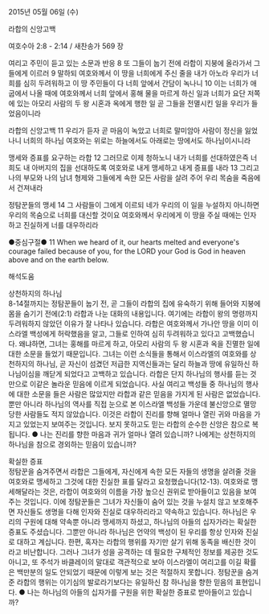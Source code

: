 2015년 05월 06일 (수)

라합의 신앙고백



여호수아 2:8 - 2:14 / 새찬송가 569 장


여리고 주민이 듣고 있는 소문과 반응 
8 또 그들이 눕기 전에 라합이 지붕에 올라가서 그들에게 이르러 9 말하되 여호와께서 이 땅을 너희에게 주신 줄을 내가 아노라 우리가 너희를 심히 두려워하고 이 땅 주민들이 다 너희 앞에서 간담이 녹나니 10 이는 너희가 애굽에서 나올 때에 여호와께서 너희 앞에서 홍해 물을 마르게 하신 일과 너희가 요단 저쪽에 있는 아모리 사람의 두 왕 시혼과 옥에게 행한 일 곧 그들을 전멸시킨 일을 우리가 들었음이니라 

라합의 신앙고백
11 우리가 듣자 곧 마음이 녹았고 너희로 말미암아 사람이 정신을 잃었나니 너희의 하나님 여호와는 위로는 하늘에서도 아래로는 땅에서도 하나님이시니라 

맹세와 증표를 요구하는 라합
12 그러므로 이제 청하노니 내가 너희를 선대하였은즉 너희도 내 아버지의 집을 선대하도록 여호와로 내게 맹세하고 내게 증표를 내라 13 그리고 나의 부모와 나의 남녀 형제와 그들에게 속한 모든 사람을 살려 주어 우리 목숨을 죽음에서 건져내라 

정탐꾼들의 맹세
14 그 사람들이 그에게 이르되 네가 우리의 이 일을 누설하지 아니하면 우리의 목숨으로 너희를 대신할 것이요 여호와께서 우리에게 이 땅을 주실 때에는 인자하고 진실하게 너를 대우하리라 

●중심구절● 11 When we heard of it, our hearts melted and everyone's courage failed because of you, for the LORD your God is God in heaven above and on the earth below.

해석도움





상천하지의 하나님  
8-14절까지는 정탐꾼들이 눕기 전, 곧 그들이 라합의 집에 유숙하기 위해 들어와 지붕에 몸을 숨기기 전에(2:1) 라합과 나눈 대화의 내용입니다. 여기에는 라합이 왕의 명령까지 두려워하지 않았던 이유가 잘 나타나 있습니다. 라합은 여호와께서 가나안 땅을 이미 이스라엘 백성에게 허락했음을 알고, 그들로 인하여 심히 두려워하고 있다고 고백했습니다. 왜냐하면, 그녀는 홍해를 마르게 하고, 아모리 사람의 두 왕 시혼과 옥을 진멸한 일에 대한 소문을 들었기 때문입니다. 그녀는 이런 소식들을 통해서 이스라엘의 여호와를 상천하지의 하나님, 곧 자신이 섬겼던 저급한 지역신들과는 달리 하늘과 땅에 유일하신 하나님이심을 깨닫게 되었다고 고백하고 있습니다. 라합은 단지 하나님의 행사를 듣는 것만으로 이같은 놀라운 믿음에 이르게 되었습니다. 사실 여리고 백성들 중 하나님의 행사에 대한 소문을 들은 사람은 많았지만 라합과 같은 믿음을 가지게 된 사람은 없었습니다. 뿐만 아니라 하나님의 역사를 직접 눈으로 본 이스라엘 백성들 가운데 불신앙으로 멸망당한 사람들도 적지 않았습니다. 이것은 라합이 진리를 향해 얼마나 열린 귀와 마음을 가지고 있었는지 보여주는 것입니다. 보지 못하고도 믿는 라합의 순수한 신앙은 참으로 복됩니다.
●  나는 진리를 향한 마음과 귀가 얼마나 열려 있습니까? 나에게는 상천하지의 하나님을 참으로 경외하는 믿음이 있습니까?  

확실한 증표  
정탐꾼을 숨겨주면서 라합은 그들에게, 자신에게 속한 모든 자들의 생명을 살려줄 것을 여호와로 맹세하고 그것에 대한 진실한 표를 달라고 요청했습니다(12-13). 여호와로 맹세해달라는 것은, 라합이 여호와의 이름을 가장 높으신 권위로 받아들이고 있음을 보여주는 것입니다. 이에 정탐꾼들은 그녀가 자신들이 숨어 있는 것을 누설치 않고 보호해주면 자신들도 생명을 다해 인자와 진실로 대우하리라고 약속하고 있습니다. 하나님은 우리의 구원에 대해 약속뿐 아니라 맹세까지 하셨고, 하나님의 아들의 십자가라는 확실한 증표도 주셨습니다. 그뿐만 아니라 하나님은 언약의 백성이 된 우리를 항상 인자와 진실로 대하고 계십니다. 한편, 혹자는 라합의 행위를 자기만 살기 위해 동족을 배신한 것이라고 비난합니다. 그러나 그녀가 성을 공격하는 데 필요한 구체적인 정보를 제공한 것도 아니고, 또 주석가 바클레이의 말대로 객관적으로 보아 이스라엘이 여리고를 이길 확률은 백만분의 일도 안되었기 때문에 이렇게 보는 것은 적절하지 못합니다. 정탐꾼을 숨겨준 라합의 행위는 이기심의 발로라기보다는 유일하신 참 하나님을 향한 믿음의 표현입니다.
●  나는 하나님의 아들의 십자가를 구원을 위한 확실한 증표로  받아들이고 있습니까?